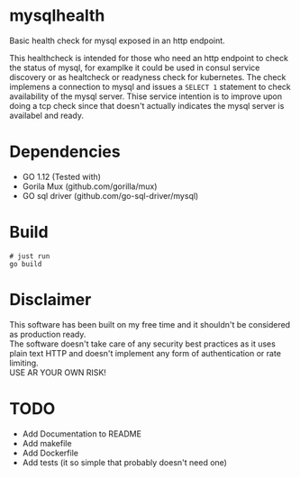 # mysqlhealth
Basic health check for mysql exposed in an http endpoint.  

This healthcheck is intended for those who need an http endpoint to check the status of mysql, for examplke it could be used in consul service discovery or as healtcheck or readyness check for kubernetes. The check implemens a connection to mysql and issues a `SELECT 1` statement to check availability of the mysql server. Thise service intention is to improve upon doing a tcp check since that doesn't actually indicates the mysql server is availabel and ready.  


# Dependencies

- GO 1.12 (Tested with)
- Gorila Mux (github.com/gorilla/mux)
- GO sql driver (github.com/go-sql-driver/mysql)

# Build

```
# just run
go build
```

# Disclaimer
This software has been built on my free time and it shouldn't be considered as production ready.  
The software doesn't take care of any security best practices as it uses plain text HTTP and doesn't implement any form of authentication or rate limiting.  
USE AR YOUR OWN RISK! 

# TODO

- Add Documentation to README
- Add makefile
- Add Dockerfile
- Add tests (it so simple that probably doesn't need one)